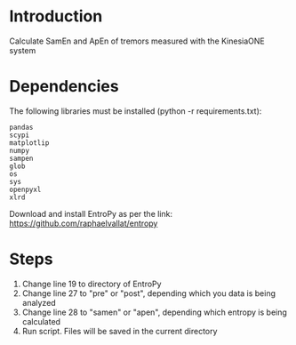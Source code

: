 # Introduction

Calculate SamEn and ApEn of tremors measured with the KinesiaONE system

# Dependencies
The following libraries must be installed (python -r requirements.txt):
```
pandas
scypi
matplotlip
numpy
sampen
glob
os
sys
openpyxl
xlrd
```

Download and install EntroPy as per the link: https://github.com/raphaelvallat/entropy

# Steps

1. Change line 19 to directory of EntroPy
2. Change line 27 to "pre" or "post", depending which you data is being analyzed
3. Change line 28 to "samen" or "apen", depending which entropy is being calculated
4. Run script. Files will be saved in the current directory
